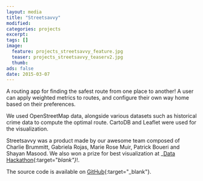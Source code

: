 ```yaml
---
layout: media
title: "Streetsavvy"
modified:
categories: projects
excerpt:
tags: []
image:
  feature: projects_streetsavvy_feature.jpg
  teaser: projects_streetsavvy_teaserv2.jpg
  thumb:
ads: false
date: 2015-03-07
---
```


A routing app for finding the safest route from one place to another!
A user can apply weighted metrics to routes, and configure their own way home based on their preferences.

We used OpenStreetMap data, alongside various datasets such as historical crime data to compute the optimal route. CartoDB and Leaflet were used for the visualization.

Streetsavvy was a product made by our awesome team composed of Charlie Brummitt, Gabriela Rojas, Marie Rose Muir, Patrick Boueri and Shayan Masood. We also won a prize for best visualization at _[Data Hackathon](http://datahackathon2015.splashthat.com/){:target="_blank"}_!.

The source code is available on [GitHub](https://github.com/safewalknyc){:target="_blank"}.